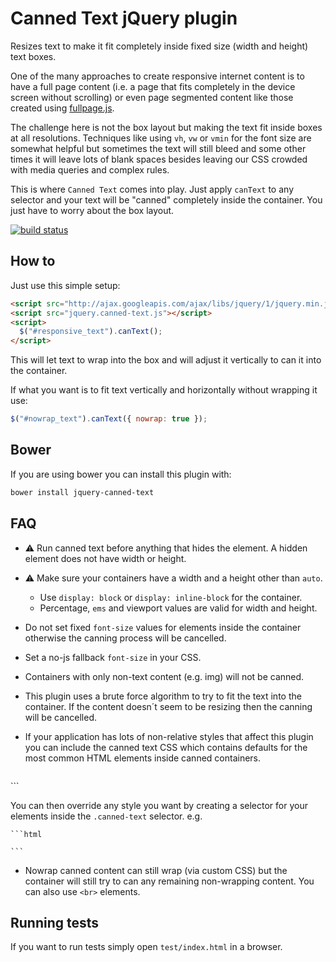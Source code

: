 # Canned Text jQuery plugin

Resizes text to make it fit completely inside fixed size (width and height) text boxes.

One of the many approaches to create responsive internet content is to have a full page
content (i.e. a page that fits completely in the device screen without scrolling) or even
page segmented content like those created using [fullpage.js](http://alvarotrigo.com/fullPage/).

The challenge here is not the box layout but making the text fit inside boxes at
all resolutions. Techniques like using `vh`, `vw` or `vmin` for the font size are
somewhat helpful but sometimes the text will still bleed and some other times it will
leave lots of blank spaces besides leaving our CSS crowded with media queries and
complex rules.

This is where `Canned Text` comes into play. Just apply `canText` to any selector and your
text will be "canned" completely inside the container. You just have to worry about the
box layout.

[![build status](https://gitlab.com/juank-pa/canned-text/badges/master/build.svg)](https://gitlab.com/juank-pa/canned-text/commits/master)

## How to
Just use this simple setup:
```html
<script src="http://ajax.googleapis.com/ajax/libs/jquery/1/jquery.min.js"></script>
<script src="jquery.canned-text.js"></script>
<script>
  $("#responsive_text").canText();
</script>
```
This will let text to wrap into the box and will adjust it vertically to can it into the container.

If what you want is to fit text vertically and horizontally without wrapping it use:
```js
$("#nowrap_text").canText({ nowrap: true });
```

## Bower
If you are using bower you can install this plugin with:
```bash
bower install jquery-canned-text
```

## FAQ
- :warning: Run canned text before anything that hides the element. A hidden element does
  not have width or height.
- :warning: Make sure your containers have a width and a height other than `auto`.
  - Use `display: block` or `display: inline-block` for the container.
  - Percentage, `ems` and viewport values are valid for width and height.
- Do not set fixed `font-size` values for elements inside the container otherwise the canning
  process will be cancelled.
- Set a no-js fallback `font-size` in your CSS.
- Containers with only non-text content (e.g. img) will not be canned.
- This plugin uses a brute force algorithm to try to fit the text into the container. If the
  content doesn´t seem to be resizing then the canning will be cancelled.
- If your application has lots of non-relative styles that affect this plugin you can include
  the canned text CSS which contains defaults for the most common HTML elements inside
  canned containers.

    ```html
<link rel="stylesheet" type="text/css" href="jquery.canned-text.css">
    ```

  You can then override any style you want by creating a selector for your elements inside the
  `.canned-text` selector. e.g.

    ```html
<style>
.canned-text h1 {
  /* ... */
}
</style>
    ```

- Nowrap canned content can still wrap (via custom CSS) but the container will still
  try to can any remaining non-wrapping content. You can also use `<br>` elements.

## Running tests
If you want to run tests simply open `test/index.html` in a browser.
